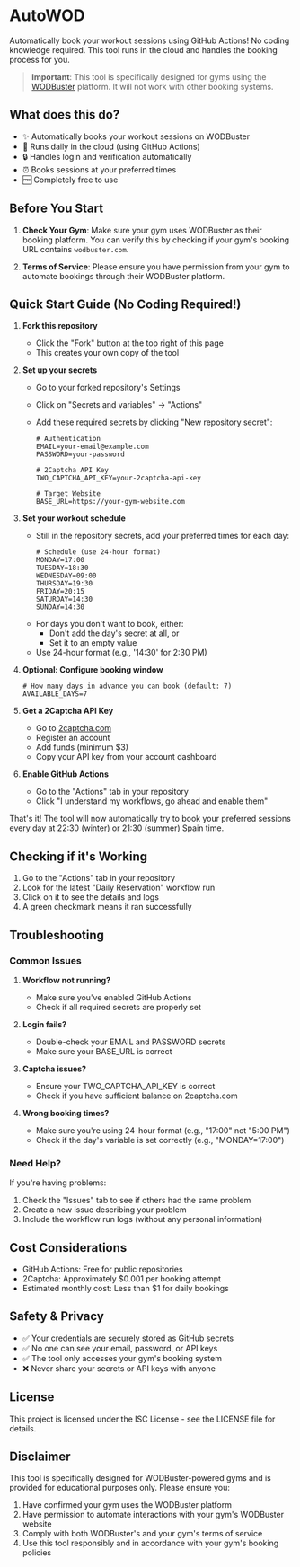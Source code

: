 # AutoWOD

Automatically book your workout sessions using GitHub Actions! No coding knowledge required. This tool runs in the cloud and handles the booking process for you.

> **Important**: This tool is specifically designed for gyms using the [WODBuster](https://wodbuster.com/) platform. It will not work with other booking systems.

## What does this do?

- ✨ Automatically books your workout sessions on WODBuster
- 🔄 Runs daily in the cloud (using GitHub Actions)
- 🔒 Handles login and verification automatically
- ⏰ Books sessions at your preferred times
- 🆓 Completely free to use

## Before You Start

1. **Check Your Gym**: Make sure your gym uses WODBuster as their booking platform. You can verify this by checking if your gym's booking URL contains `wodbuster.com`.

2. **Terms of Service**: Please ensure you have permission from your gym to automate bookings through their WODBuster platform.

## Quick Start Guide (No Coding Required!)

1. **Fork this repository**

   - Click the "Fork" button at the top right of this page
   - This creates your own copy of the tool

2. **Set up your secrets**

   - Go to your forked repository's Settings
   - Click on "Secrets and variables" → "Actions"
   - Add these required secrets by clicking "New repository secret":

     ```
     # Authentication
     EMAIL=your-email@example.com
     PASSWORD=your-password

     # 2Captcha API Key
     TWO_CAPTCHA_API_KEY=your-2captcha-api-key

     # Target Website
     BASE_URL=https://your-gym-website.com
     ```

3. **Set your workout schedule**

   - Still in the repository secrets, add your preferred times for each day:
     ```
     # Schedule (use 24-hour format)
     MONDAY=17:00
     TUESDAY=18:30
     WEDNESDAY=09:00
     THURSDAY=19:30
     FRIDAY=20:15
     SATURDAY=14:30
     SUNDAY=14:30
     ```
   - For days you don't want to book, either:
     - Don't add the day's secret at all, or
     - Set it to an empty value
   - Use 24-hour format (e.g., '14:30' for 2:30 PM)

4. **Optional: Configure booking window**

   ```
   # How many days in advance you can book (default: 7)
   AVAILABLE_DAYS=7
   ```

5. **Get a 2Captcha API Key**

   - Go to [2captcha.com](https://2captcha.com)
   - Register an account
   - Add funds (minimum $3)
   - Copy your API key from your account dashboard

6. **Enable GitHub Actions**
   - Go to the "Actions" tab in your repository
   - Click "I understand my workflows, go ahead and enable them"

That's it! The tool will now automatically try to book your preferred sessions every day at 22:30 (winter) or 21:30 (summer) Spain time.

## Checking if it's Working

1. Go to the "Actions" tab in your repository
2. Look for the latest "Daily Reservation" workflow run
3. Click on it to see the details and logs
4. A green checkmark means it ran successfully

## Troubleshooting

### Common Issues

1. **Workflow not running?**

   - Make sure you've enabled GitHub Actions
   - Check if all required secrets are properly set

2. **Login fails?**

   - Double-check your EMAIL and PASSWORD secrets
   - Make sure your BASE_URL is correct

3. **Captcha issues?**

   - Ensure your TWO_CAPTCHA_API_KEY is correct
   - Check if you have sufficient balance on 2captcha.com

4. **Wrong booking times?**
   - Make sure you're using 24-hour format (e.g., "17:00" not "5:00 PM")
   - Check if the day's variable is set correctly (e.g., "MONDAY=17:00")

### Need Help?

If you're having problems:

1. Check the "Issues" tab to see if others had the same problem
2. Create a new issue describing your problem
3. Include the workflow run logs (without any personal information)

## Cost Considerations

- GitHub Actions: Free for public repositories
- 2Captcha: Approximately $0.001 per booking attempt
- Estimated monthly cost: Less than $1 for daily bookings

## Safety & Privacy

- ✅ Your credentials are securely stored as GitHub secrets
- ✅ No one can see your email, password, or API keys
- ✅ The tool only accesses your gym's booking system
- ❌ Never share your secrets or API keys with anyone

## License

This project is licensed under the ISC License - see the LICENSE file for details.

## Disclaimer

This tool is specifically designed for WODBuster-powered gyms and is provided for educational purposes only. Please ensure you:

1. Have confirmed your gym uses the WODBuster platform
2. Have permission to automate interactions with your gym's WODBuster website
3. Comply with both WODBuster's and your gym's terms of service
4. Use this tool responsibly and in accordance with your gym's booking policies
